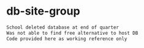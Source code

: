 # db-site-group

```bash
School deleted database at end of quarter
Was not able to find free alternative to host DB
Code provided here as working reference only
```
